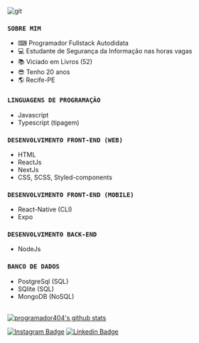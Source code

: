 ![git](https://user-images.githubusercontent.com/48457700/130331663-3d427d18-d4b2-4ff6-9341-095a3cc1332c.png)

### `SOBRE MIM`
  - ⌨ Programador Fullstack Autodidata
  - 💻 Estudante de Segurança da Informação nas horas vagas
  - :books: Viciado em Livros (52)
  - :sunglasses: Tenho 20 anos
  - :earth_americas: Recife-PE

### `LINGUAGENS DE PROGRAMAÇÃO`
  - Javascript
  - Typescript (tipagem)

### `DESENVOLVIMENTO FRONT-END (WEB)`
  - HTML
  - ReactJs
  - NextJs
  - CSS, SCSS, Styled-components

### `DESENVOLVIMENTO FRONT-END (MOBILE)`
  - React-Native (CLI)
  - Expo

### `DESENVOLVIMENTO BACK-END`
  - NodeJs

### `BANCO DE DADOS`
  - PostgreSql (SQL)
  - SQlite (SQL)
  - MongoDB (NoSQL)

<br/>[![programador404's github stats](https://github-readme-stats.vercel.app/api?username=programador404&count_private=true&count_private=true&theme=dracula)](https://github.com/programador404/github-readme-stats)



[![Instagram Badge](https://img.shields.io/badge/-@programador404-black?style=flat-square&labelColor=black&logo=instagram&logoColor=white&link=https://instagram.com/_programador404)](https://instagram.com/_programador404) 
[![Linkedin Badge](https://img.shields.io/badge/-Geziel%20Elyon-black?style=flat-square&logo=Linkedin&logoColor=white&link=https://www.linkedin.com/in/geziel-elyon-a0a1381a5/)](https://www.linkedin.com/in/geziel-elyon-a0a1381a5/)
